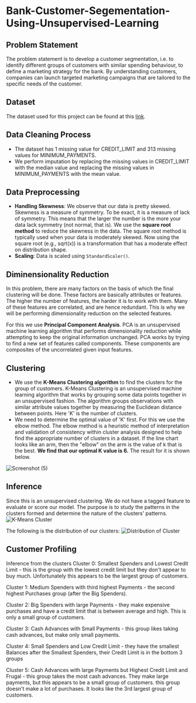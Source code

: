 # Bank-Customer-Segementation-Using-Unsupervised-Learning

## Problem Statement

The problem statement is to develop a customer segmentation, i.e. to identify different groups of customers with similar spending behaviour, to define a marketing strategy for the bank. By understanding customers, companies can launch targeted marketing campaigns that are tailored to the specific needs of the customer.

## Dataset

The dataset used for this project can be found at this [link](https://www.kaggle.com/arjunbhasin2013/ccdata).

## Data Cleaning Process

- The dataset has 1 missing value for CREDIT_LIMIT and 313 missing values for MINIMUM_PAYMENTS.
- We perform imputation by replacing the missing values in CREDIT_LIMIT with the median value and replacing the missing values in MINIMUM_PAYMENTS with the mean value.

## Data Preprocessing

- **Handling Skewness**: We observe that our data is pretty skewed. Skewness is a measure of symmetry. To be exact, it is a measure of lack of symmetry. This means that the larger the number is the more your data lack symmetry (not normal, that is). We use the **square root method** to reduce the skewness in the data. The square root method is typically used when your data is moderately skewed. Now using the square root (e.g., sqrt(x)) is  a transformation that has a moderate effect on distribution shape.
- **Scaling**: Data is scaled using `StandardScaler()`.

## Diminensionality Reduction

In this problem, there are many factors on the basis of which the final clustering will be done. These factors are basically attributes or features. The higher the number of features, the harder it is to work with them. Many of these features are correlated, and are hence redundant. This is why we will be performing dimensionality reduction on the selected features.

For this we use **Principal Component Analysis**. PCA is an unsupervised machine learning algorithm that performs dimensionality reduction while attempting to keep the original information unchanged. PCA works by trying to find a new set of features called components. These components are composites of the uncorrelated given input features.

## Clustering

- We use the **K-Means Clustering algorithm** to find the clusters for the group of customers. K-Means Clustering is an unsupervised machine learning algorithm that works by grouping some data points together in an unsupervised fashion. The algorithm groups observations with similar attribute values together by measuring the Euclidean distance between points. Here 'K' is the number of clusters.
- We need to determine the optimal value of 'K' first. For this we use the elbow method. The elbow method is a heuristic method of interpretation and validation of consistency within cluster analysis designed to help find the appropriate number of clusters in a dataset. If the line chart looks like an arm, then the "elbow" on the arm is the value of k 
that is the best. **We find that our optimal K value is 6.** The result for it is shown below.

![Screenshot (5)](https://user-images.githubusercontent.com/41315903/150700616-ea935011-3e47-40dd-9580-189f0c251bed.png)

## Inference

Since this is an unsupervised clustering. We do not have a tagged feature to evaluate or score our model. The purpose is to study the patterns in the clusters formed and determine the nature of the clusters' patterns.
![K-Means Cluster](https://user-images.githubusercontent.com/41315903/150701243-89099d5e-ad7e-41cb-bdb9-12beb857cb91.png)

The following is the distribution of our clusters:
![Distribution of Cluster](https://user-images.githubusercontent.com/41315903/150701794-45f8997d-9bba-4afe-973e-94e7891d8a1e.png)

## Customer Profiling
Inference from the clusters
Cluster 0: Smallest Spenders and Lowest Credit Limit - this is the group with the lowest credit limit but they don't appear to buy much. Unfortunately this appears to be the largest group of customers.

Cluster 1: Medium Spenders with third highest Payments - the second highest Purchases group (after the Big Spenders).

Cluster 2: Big Spenders with large Payments - they make expensive purchases and have a credit limit that is between average and high. This is only a small group of customers.

Cluster 3: Cash Advances with Small Payments - this group likes taking cash advances, but make only small payments.

Cluster 4: Small Spenders and Low Credit Limit - they have the smallest Balances after the Smallest Spenders, their Credit Limit is in the bottom 3 groups

Cluster 5: Cash Advances with large Payments but Highest Credit Limit and Frugal - this group takes the most cash advances. They make large payments, but this appears to be a small group of customers. this group doesn't make a lot of purchases. It looks like the 3rd largest group of customers.
